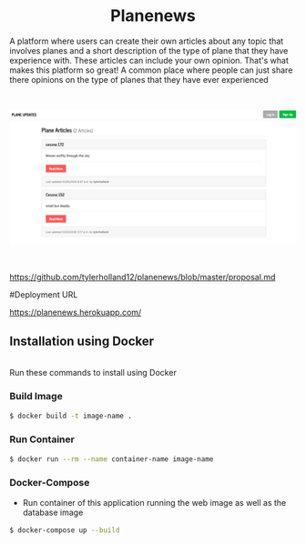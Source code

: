 <h1 align="center">Planenews</h1>

A platform where users can create their own articles about any topic that involves planes and a short description of the type of plane that they have experience with. These articles can 
include your own opinion. That's what makes this platform so great!
A common place where people can just share there opinions on the type of planes that they have ever experienced


<br>
<p align="center">
<a href=#>
  <img src="https://github.com/tylerholland12/planenews/blob/master/docs/media/this.png">
  </a>
</p>
<br>

https://github.com/tylerholland12/planenews/blob/master/proposal.md

#Deployment URL


https://planenews.herokuapp.com/
<br>

## Installation using Docker
<br>
Run these commands to install using Docker


### Build Image

```bash
$ docker build -t image-name .
```

### Run Container

```bash
$ docker run --rm --name container-name image-name
```

### Docker-Compose

- Run container of this application running the web image as well as the database image

``` bash
$ docker-compose up --build